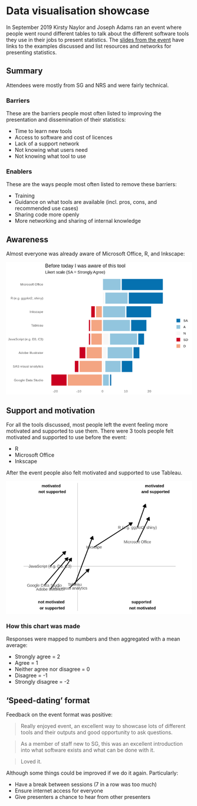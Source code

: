 Data visualisation showcase
================

In September 2019 Kirsty Naylor and Joseph Adams ran an event where
people went round different tables to talk about the different software
tools they use in their jobs to present statistics. The [slides from the
event](https://drive.google.com/file/d/1gEqtWETn7ZEPYzhj4QnA11aC4cuDAxL2/view?usp=sharing)
have links to the examples discussed and list resources and networks for
presenting statistics.

## Summary

Attendees were mostly from SG and NRS and were fairly technical.

### Barriers

These are the barriers people most often listed to improving the
presentation and dissemination of their statistics:

  - Time to learn new tools
  - Access to software and cost of licences
  - Lack of a support network
  - Not knowing what users need
  - Not knowing what tool to use

### Enablers

These are the ways people most often listed to remove these barriers:

  - Training
  - Guidance on what tools are available (incl. pros, cons, and
    recommended use cases)
  - Sharing code more openly
  - More networking and sharing of internal knowledge

## Awareness

Almost everyone was already aware of Microsoft Office, R, and
Inkscape:

<img src="summary_files/figure-gfm/awareness-1.png" style="display: block; margin: auto;" />

## Support and motivation

For all the tools discussed, most people left the event feeling more
motivated and supported to use them. There were 3 tools people felt
motivated and supported to use before the event:

  - R
  - Microsoft Office
  - Inkscape

After the event people also felt motivated and supported to use
Tableau.

<img src="summary_files/figure-gfm/enablers-1.png" style="display: block; margin: auto;" />

### How this chart was made

Responses were mapped to numbers and then aggregated with a mean
average:

  - Strongly agree = 2
  - Agree = 1
  - Neither agree nor disagree = 0
  - Disagree = -1
  - Strongly disagree = -2

## ‘Speed-dating’ format

Feedback on the event format was positive:

> Really enjoyed event, an excellent way to showcase lots of different
> tools and their outputs and good opportunity to ask questions.

> As a member of staff new to SG, this was an excellent introduction
> into what software exists and what can be done with it.

> Loved it.

Although some things could be improved if we do it again. Particularly:

  - Have a break between sessions (7 in a row was too much)
  - Ensure internet access for everyone
  - Give presenters a chance to hear from other presenters
